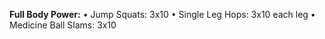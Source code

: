 **Full Body Power:**
• Jump Squats: 3x10
• Single Leg Hops: 3x10 each leg
• Medicine Ball Slams: 3x10
